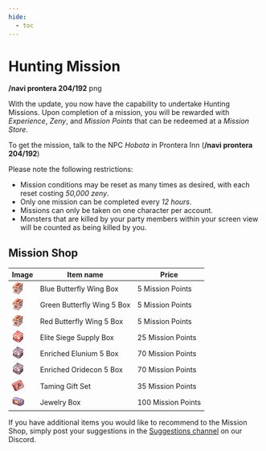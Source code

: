 ```yaml
---
hide:
  - toc
---
```

# Hunting Mission

**/navi prontera 204/192** png

With the update, you now have the capability to undertake Hunting Missions. Upon completion of a mission, you will be rewarded with *Experience*, *Zeny*, and *Mission Points* that can be redeemed at a *Mission Store*.

To get the mission, talk to the NPC *Hobota* in Prontera Inn (**/navi prontera 204/192**)

Please note the following restrictions:

- Mission conditions may be reset as many times as desired, with each reset costing *50,000 zeny*.
- Only one mission can be completed every *12 hours*.
- Missions can only be taken on one character per account.
- Monsters that are killed by your party members within your screen view will be counted as being killed by you.

## **Mission Shop**

| Image                              | Item name                        | Price           |
|------------------------------------|---------------------------------|-----------------|
| ![Blue Butterfly Wing Box](img/13855.gif) | Blue Butterfly Wing Box           | 5 Mission Points  |
| ![Green Butterfly Wing 5 Box](img/13855.gif) | Green Butterfly Wing 5 Box       | 5 Mission Points  |
| ![Red Butterfly Wing 5 Box](img/13855.gif) | Red Butterfly Wing 5 Box          | 5 Mission Points  |
| ![Elite Siege Supply Box](img/14003.gif)  | Elite Siege Supply Box            | 25 Mission Points |
| ![Enriched Elunium 5 Box](img/13610.gif) | Enriched Elunium 5 Box            | 70 Mission Points |
| ![Enriched Oridecon 5 Box](img/13610.gif) | Enriched Oridecon 5 Box           | 70 Mission Points |
| ![Taming Gift Set](img/12105.gif)       | Taming Gift Set                    | 35 Mission Points |
| ![Jewelry Box](img/12106.gif)           | Jewelry Box                       | 100 Mission Points |

If you have additional items you would like to recommend to the Mission Shop, simply post your suggestions in the [Suggestions channel](https://discord.com/channels/702960460168953946/1056606733218365512) on our Discord.